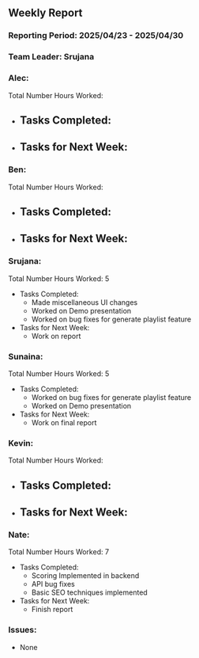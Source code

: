 ## **Weekly Report**

### **Reporting Period:** 2025/04/23 - 2025/04/30
### **Team Leader:** Srujana


### **Alec:**
Total Number Hours Worked: 
- Tasks Completed:
  - 
- Tasks for Next Week:
  - 


### **Ben:**
Total Number Hours Worked: 
- Tasks Completed:
  - 
- Tasks for Next Week:
  - 


### **Srujana:**
Total Number Hours Worked: 5
- Tasks Completed: 
  - Made miscellaneous UI changes
  - Worked on Demo presentation
  - Worked on bug fixes for generate playlist feature
- Tasks for Next Week:
  - Work on report



### **Sunaina:**
Total Number Hours Worked: 5 
- Tasks Completed:
  -  Worked on bug fixes for generate playlist feature
  -  Worked on Demo presentation
- Tasks for Next Week:
  - Work on final report



### **Kevin:**
Total Number Hours Worked: 
- Tasks Completed:
  - 
- Tasks for Next Week:
  - 


### **Nate:**
Total Number Hours Worked: 7
- Tasks Completed:
  - Scoring Implemented in backend
  - API bug fixes
  - Basic SEO techniques implemented 
- Tasks for Next Week:
  - Finish report


### **Issues:**
- None
